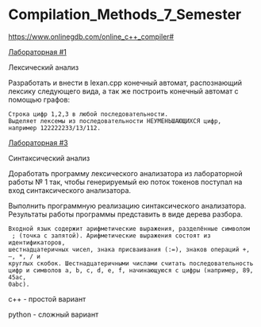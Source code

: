 # Compilation_Methods_7_Semester

https://www.onlinegdb.com/online_c++_compiler#

[Лабораторная #1](https://github.com/NIOHOMY/Compilation_Methods_7_Semester/tree/main/lab1)

Лексический анализ

Разработать и внести в lexan.cpp конечный автомат, распознающий лексику следующего
вида, а так же построить конечный автомат с помощью графов:

    Строка цифр 1,2,3 в любой последовательности. 
    Выделяет лексемы из последовательности НЕУМЕНЬШАЮЩИХСЯ цифр, 
    например 122222233/13/112.

[Лабораторная #3](https://github.com/NIOHOMY/Compilation_Methods_7_Semester/tree/main/lab3)

Синтаксический анализ

Доработать программу лексического анализатора из лабораторной работы № 1
так, чтобы генерируемый ею поток токенов поступал на вход синтаксического анализатора. 

Выполнить программную реализацию синтаксического анализатора. 
Результаты работы программы представить в виде дерева разбора.

    Входной язык содержит арифметические выражения, разделённые символом
     ; (точка с запятой). Арифметические выражения состоят из идентификаторов, 
    шестнадцатеричных чисел, знака присваивания (:=), знаков операций +, –, *, / и 
    круглых скобок. Шестнадцатеричными числами считать последовательность 
    цифр и символов a, b, c, d, e, f, начинающуюся с цифры (например, 89, 45ac, 
    0abc).

с++ - простой вариант

python - сложный вариант
